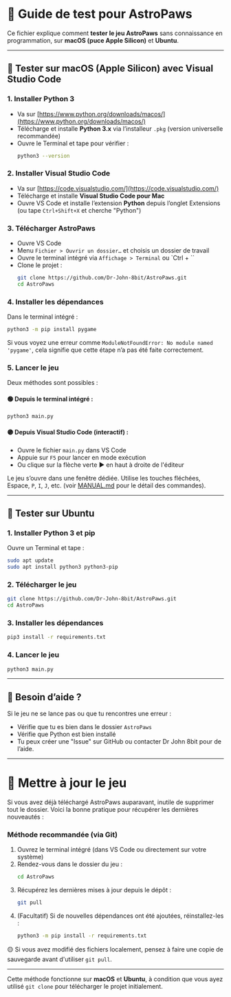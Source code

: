 # 🧪 Guide de test pour AstroPaws

Ce fichier explique comment **tester le jeu AstroPaws** sans connaissance en programmation, sur **macOS (puce Apple Silicon)** et **Ubuntu**.

---

## 🍎 Tester sur macOS (Apple Silicon) avec Visual Studio Code

### 1. Installer Python 3

- Va sur [https://www.python.org/downloads/macos/](https://www.python.org/downloads/macos/)
- Télécharge et installe **Python 3.x** via l’installeur `.pkg` (version universelle recommandée)
- Ouvre le Terminal et tape pour vérifier :
  ```bash
  python3 --version
  ```

### 2. Installer Visual Studio Code

- Va sur [https://code.visualstudio.com/](https://code.visualstudio.com/)
- Télécharge et installe **Visual Studio Code pour Mac**
- Ouvre VS Code et installe l’extension **Python** depuis l’onglet Extensions (ou tape `Ctrl+Shift+X` et cherche "Python")

### 3. Télécharger AstroPaws

- Ouvre VS Code
- Menu `Fichier > Ouvrir un dossier…` et choisis un dossier de travail
- Ouvre le terminal intégré via `Affichage > Terminal` ou `Ctrl + \``
- Clone le projet :
  ```bash
  git clone https://github.com/Dr-John-8bit/AstroPaws.git
  cd AstroPaws
  ```

### 4. Installer les dépendances

Dans le terminal intégré :
```bash
python3 -m pip install pygame
```

Si vous voyez une erreur comme `ModuleNotFoundError: No module named 'pygame'`, cela signifie que cette étape n’a pas été faite correctement.

### 5. Lancer le jeu

Deux méthodes sont possibles :

#### 🟢 Depuis le terminal intégré :
```bash
python3 main.py
```

#### 🟣 Depuis Visual Studio Code (interactif) :
- Ouvre le fichier `main.py` dans VS Code
- Appuie sur `F5` pour lancer en mode exécution
- Ou clique sur la flèche verte ▶️ en haut à droite de l'éditeur

Le jeu s’ouvre dans une fenêtre dédiée. Utilise les touches fléchées, Espace, `P`, `I`, `J`, etc. (voir [MANUAL.md](MANUAL.md) pour le détail des commandes).

---

## 🐧 Tester sur Ubuntu

### 1. Installer Python 3 et pip

Ouvre un Terminal et tape :
```bash
sudo apt update
sudo apt install python3 python3-pip
```

### 2. Télécharger le jeu

```bash
git clone https://github.com/Dr-John-8bit/AstroPaws.git
cd AstroPaws
```

### 3. Installer les dépendances

```bash
pip3 install -r requirements.txt
```

### 4. Lancer le jeu

```bash
python3 main.py
```

---

## 🛟 Besoin d’aide ?

Si le jeu ne se lance pas ou que tu rencontres une erreur :
- Vérifie que tu es bien dans le dossier `AstroPaws`
- Vérifie que Python est bien installé
- Tu peux créer une "Issue" sur GitHub ou contacter Dr John 8bit pour de l’aide.

---
# 🔄 Mettre à jour le jeu

Si vous avez déjà téléchargé AstroPaws auparavant, inutile de supprimer tout le dossier. Voici la bonne pratique pour récupérer les dernières nouveautés :

### Méthode recommandée (via Git)

1. Ouvrez le terminal intégré (dans VS Code ou directement sur votre système)
2. Rendez-vous dans le dossier du jeu :
   ```bash
   cd AstroPaws
   ```
3. Récupérez les dernières mises à jour depuis le dépôt :
   ```bash
   git pull
   ```
4. (Facultatif) Si de nouvelles dépendances ont été ajoutées, réinstallez-les :
   ```bash
   python3 -m pip install -r requirements.txt
   ```

🟡 Si vous avez modifié des fichiers localement, pensez à faire une copie de sauvegarde avant d'utiliser `git pull`.

---

Cette méthode fonctionne sur **macOS** et **Ubuntu**, à condition que vous ayez utilisé `git clone` pour télécharger le projet initialement.
